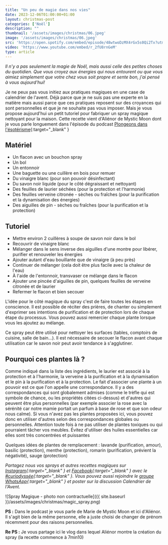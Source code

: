 ```yaml
---
title: "Un peu de magie dans nos vies"
date: 2023-12-06T01:00:00+01:00
layout: christmas-post
categories: ['Noël']
description: ""
thumbnail: '/assets/images/christmas/06.jpeg'
image: '/assets/images/christmas/06.jpeg'
src: 'https://open.spotify.com/embed/episode/48wtwoDzMX4rGx5s0Qi2Tx?utm_source=generator'
video: 'https://www.youtube.com/embed/r_2fU8rnGeM'
type: article
---
```


_Il n'y a pas seulement la magie de Noël, mais aussi celle des petites choses du quotidien. Que vous croyez aux énergies qui nous entourent ou que vous aimiez simplement que votre chez vous soit propre et sente bon, j'ai pensé à vous aujourd'hui!_

Je ne peux pas vous initiez aux pratiques magiques en une case de calendrier de l'avent. Déjà parce que je ne suis pas une experte en la matière mais aussi parce que ces pratiques reposent sur des croyances qui sont personnelles et que je ne souhaite pas vous imposer. Mais je vous propose aujourd'hui un petit tutoriel pour fabriquer un spray magique nettoyant pour la maison. 
Cette recette vient d'Aliénor de Mystic Moon dont je vous parle longuement dans l'épisode du podcast [Plongeons dans l'ésotérisme](https://open.spotify.com/episode/48wtwoDzMX4rGx5s0Qi2Tx?si=a7afa703c2ec4d48){:target="\_blank" }

## Matériel
- Un flacon avec un bouchon spray
- Un bol
- Un entonnoir
- Une baguette ou une cuillère en bois pour remuer
- Du vinaigre blanc (pour son pouvoir désinfectant)
- Du savon noir liquide (pour le côté dégraissant et nettoyant)
- Des feuilles de laurier séchées (pour la protection et l'harmonie)
- Des feuilles verveine citronée - sèches ou fraîches (pour la purification et la dynamisation des énergies)
- Des aiguilles de pin - sèches ou fraîches (pour la purification et la protection)

## Tutoriel
- Mettre environ 2 cuillères à soupe de savon noir dans le bol
- Recouvrir de vinaigre blanc
- Mélanger dans le sens inverse des aiguilles d'une montre pour libérer, purifier et renouveler les énergies
- Ajouter autant d'eau bouillante que de vinaigre (à peu près)
- Continuer de mélanger (cela doit être plus facile avec la chaleur de l'eau)
- À l'aide de l'entonnoir, transvaser ce mélange dans le flacon
- Ajouter une pincée d'aiguilles de pin, quelques feuilles de verveine citronée et de laurier
- Refermer le flacon et bien secouer

L'idée pour le côté magique du spray c'est de faire toutes les étapes en conscience. Il est possible de réciter des prières, de chanter ou simplement d'exprimer ses intentions de purification et de protection lors de chaque étape du processus. Vous pouvez aussi remercier chaque plante lorsque vous les ajoutez au mélange.

Ce spray peut être utilisé pour nettoyer les surfaces (tables, comptoirs de cuisine, salle de bain...). Il est nécessaire de secouer le flacon avant chaque utilisation car le savon noir peut avoir tendance à s'agglutiner. 

## Pourquoi ces plantes là ?
Comme indiqué dans la liste des ingrédients, le laurier est associé à la protection et à l'harmonie, la verveine à la purification et à la dynamisation et le pin à la purification et à la protection. Le fait d'associer une plante à un pouvoir est ce que l'on appelle une correspondance. Il y a des correspondances qui sont globalement admises (comme le trèfle qui est symbole de chance, ou les propriétés citées ci-dessus) et d'autres qui peuvent être plus personnelles (par exemple associer la rose avec la sérénité car notre mamie portait un parfum à base de rose et que son odeur nous calme).
Si vous n'avez pas les plantes proposées ici, vous pouvez donc en utiliser d'autres selon des correspondances globales ou personnelles. Attention toute fois à ne pas utiliser de plantes toxiques ou qui pourraient tâcher vos meubles. Évitez d'utiliser des huiles essentielles car elles sont très concentrées et puissantes

Quelques idées de plantes de remplacement : lavande (purification, amour), basilic (protection), menthe (protection), romarin (purification, prévient la négativité), sauge (protection)

_Partagez nous vos sprays et autres recettes magiques sur [Instagram](https://www.instagram.com/curiodyssee/){:target="\_blank" } et [Facebook](https://www.facebook.com/profile.php?id=100095299300100){:target="\_blank" } avec le [#curiodyssée](https://www.instagram.com/explore/tags/curiodyss%C3%A9e/){:target="\_blank" }. Vous pouvez aussi rejoindre le [groupe WhatsApp](https://chat.whatsapp.com/DpoZEthNJNf3GVLHsyHiG5){:target="\_blank" } et poster sur la discussion Calendrier de l'Avent._

![Spray Magique - photo non contractuelle]({{ site.baseurl }}/assets/images/christmas/magic_spray.png)

**PS :** Dans le podcast je vous parle de Marie de Mystic Moon et ici d'Aliénor. Il s'agit bien de la même personne, elle a juste choisi de changer de prénom récemment pour des raisons personnelles.

**Re PS :** Je vous partage ici le vlog dans lequel Aliénor montre la création du spray (la recette commence à 7min10)